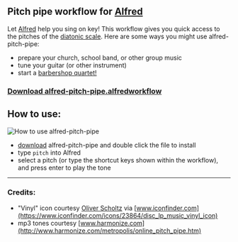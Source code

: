 ## Pitch pipe workflow for [Alfred][1]

Let [Alfred][1] help you sing on key! This workflow gives you quick access to the pitches of the [diatonic scale][2]. Here are some ways you might use alfred-pitch-pipe:

* prepare your church, school band, or other group music
* tune your guitar (or other instrument)
* start a [barbershop quartet!][3]

### [Download alfred-pitch-pipe.alfredworkflow](http://via.neil.re/SJD8)

## How to use:

![How to use alfred-pitch-pipe](http://f.cl.ly/items/2X2h1o2t0t2r3d1V0f1Y/alfred-pitch-pipe.gif)

* [download](https://github.com/neilrenicker/alfred-pitch-pipe/releases) alfred-pitch-pipe and double click the file to install
* type `pitch` into Alfred
* select a pitch (or type the shortcut keys shown within the workflow), and press enter to play the tone

[1]: http://www.alfredapp.com/
[2]: http://en.wikipedia.org/wiki/Diatonic_scale
[3]: http://en.wikipedia.org/wiki/Barbershop_music

---

### Credits:

* "Vinyl" icon courtesy [Oliver Scholtz](http://linux.softpedia.com/developer/Oliver-Scholtz-93.html) via [www.iconfinder.com](https://www.iconfinder.com/icons/23864/disc_lp_music_vinyl_icon)
* mp3 tones courtesy [www.harmonize.com](http://www.harmonize.com/metropolis/online_pitch_pipe.htm)
